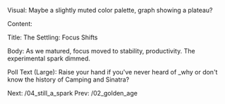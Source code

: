 Visual: Maybe a slightly muted color palette, graph showing a plateau?

Content:

Title: The Settling: Focus Shifts

Body: As we matured, focus moved to stability, productivity. The experimental spark dimmed.

Poll Text (Large): Raise your hand if you've never heard of _why or don't know the history of Camping and Sinatra?

Next: /04_still_a_spark
Prev: /02_golden_age
